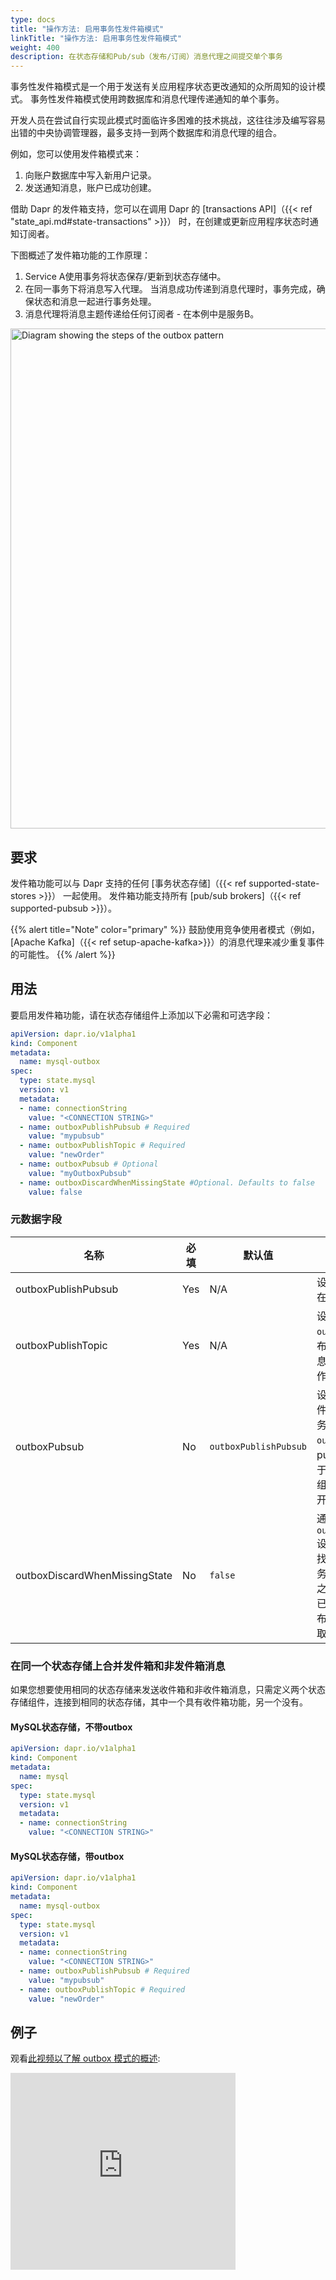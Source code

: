 ```yaml
---
type: docs
title: "操作方法: 启用事务性发件箱模式"
linkTitle: "操作方法: 启用事务性发件箱模式"
weight: 400
description: 在状态存储和Pub/sub（发布/订阅）消息代理之间提交单个事务
---
```


事务性发件箱模式是一个用于发送有关应用程序状态更改通知的众所周知的设计模式。 事务性发件箱模式使用跨数据库和消息代理传递通知的单个事务。

开发人员在尝试自行实现此模式时面临许多困难的技术挑战，这往往涉及编写容易出错的中央协调管理器，最多支持一到两个数据库和消息代理的组合。

例如，您可以使用发件箱模式来：

1. 向账户数据库中写入新用户记录。
2. 发送通知消息，账户已成功创建。

借助 Dapr 的发件箱支持，您可以在调用 Dapr 的 [transactions API]（{{< ref "state_api.md#state-transactions" >}}） 时，在创建或更新应用程序状态时通知订阅者。

下图概述了发件箱功能的工作原理：

1. Service A使用事务将状态保存/更新到状态存储中。
2. 在同一事务下将消息写入代理。 当消息成功传递到消息代理时，事务完成，确保状态和消息一起进行事务处理。
3. 消息代理将消息主题传递给任何订阅者 - 在本例中是服务B。

<img src="/images/state-management-outbox.png" width=800 alt="Diagram showing the steps of the outbox pattern">

## 要求

发件箱功能可以与 Dapr 支持的任何 [事务状态存储]（{{< ref supported-state-stores >}}） 一起使用。 发件箱功能支持所有 [pub/sub brokers]（{{< ref supported-pubsub >}}）。

{{% alert title="Note" color="primary" %}}
鼓励使用竞争使用者模式（例如，[Apache Kafka]（{{< ref setup-apache-kafka>}}）的消息代理来减少重复事件的可能性。
{{% /alert %}}

## 用法

要启用发件箱功能，请在状态存储组件上添加以下必需和可选字段：

```yaml
apiVersion: dapr.io/v1alpha1
kind: Component
metadata:
  name: mysql-outbox
spec:
  type: state.mysql
  version: v1
  metadata:
  - name: connectionString
    value: "<CONNECTION STRING>"
  - name: outboxPublishPubsub # Required
    value: "mypubsub"
  - name: outboxPublishTopic # Required
    value: "newOrder"
  - name: outboxPubsub # Optional
    value: "myOutboxPubsub"
  - name: outboxDiscardWhenMissingState #Optional. Defaults to false
    value: false
```

### 元数据字段

| 名称                            | 必填  | 默认值                   | 说明                                                                                                                                                  |
| ----------------------------- | --- | --------------------- | --------------------------------------------------------------------------------------------------------------------------------------------------- |
| outboxPublishPubsub           | Yes | N/A                   | 设置 pub/sub 组件的名称，以便在发布状态更改时传递通知                                                                                                                     |
| outboxPublishTopic            | Yes | N/A                   | 设置接收通过 `outboxPublishPubsub` 配置的发布/订阅上的状态更改的主题。 消息主体将是“insert”或“update”操作的状态事务项                                                                     |
| outboxPubsub                  | No  | `outboxPublishPubsub` | 设置 Dapr 使用的 pub/sub 组件，以协调状态和发布/订阅事务。 如果未设置，则使用配置为 `outboxPublishPubsub` 的 pub/sub 组件。 如果您想要将用于发送通知状态更改的发布/订阅组件与用于协调事务的组件分开，这将非常有用                  |
| outboxDiscardWhenMissingState | No  | `false`               | 通过将`outboxDiscardWhenMissingState`设置为`true`，Dapr 会在数据库中找不到状态并且不重试时丢弃事务。 如果在 Dapr 能够传递消息之前由于任何原因状态存储数据已被删除，并且您希望 Dapr 从发布/订阅中删除项目并停止重试获取状态，则此设置可能很有用 |

### 在同一个状态存储上合并发件箱和非发件箱消息

如果您想要使用相同的状态存储来发送收件箱和非收件箱消息，只需定义两个状态存储组件，连接到相同的状态存储，其中一个具有收件箱功能，另一个没有。

#### MySQL状态存储，不带outbox

```yaml
apiVersion: dapr.io/v1alpha1
kind: Component
metadata:
  name: mysql
spec:
  type: state.mysql
  version: v1
  metadata:
  - name: connectionString
    value: "<CONNECTION STRING>"
```

#### MySQL状态存储，带outbox

```yaml
apiVersion: dapr.io/v1alpha1
kind: Component
metadata:
  name: mysql-outbox
spec:
  type: state.mysql
  version: v1
  metadata:
  - name: connectionString
    value: "<CONNECTION STRING>"
  - name: outboxPublishPubsub # Required
    value: "mypubsub"
  - name: outboxPublishTopic # Required
    value: "newOrder"
```

## 例子

观看[此视频以了解 outbox 模式的概述](https://youtu.be/rTovKpG0rhY?t=1338):

<div class="embed-responsive embed-responsive-16by9">
<iframe width="360" height="315" src="https://www.youtube-nocookie.com/embed/rTovKpG0rhY?si=1xlS54vcdYnLLtOL&amp;start=1338" frameborder="0" allow="accelerometer; autoplay; clipboard-write; encrypted-media; gyroscope; picture-in-picture" allowfullscreen></iframe>
